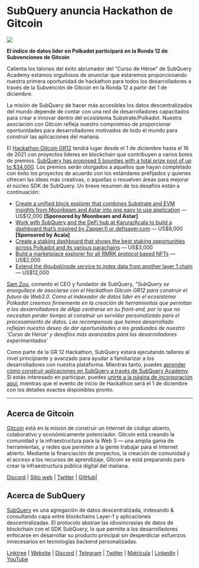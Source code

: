 # SubQuery anuncia Hackathon de Gitcoin

![](https://miro.medium.com/max/1400/1*deQMrJlp2aJ5YVAGoFhO-Q.png)

**El índice de datos líder en Polkadot participará en la Ronda 12 de Subvenciones de Gitcoin**

Calienta los talones del éxito abrumador del “Curso de Héroe” de SubQuery Academy estamos orgullosos de anunciar que estaremos proporcionando nuestra primera oportunidad de hackathon para todos los desarrolladores a través de la Subvención de Gitcoin en la Ronda 12 a partir del 1 de diciembre.

La misión de SubQuery de hacer más accesibles los datos descentralizados del mundo depende de contar con una red de desarrolladores capacitados para crear e innovar dentro del ecosistema Substrate/Polkadot. Nuestra asociación con Gitcoin refleja nuestro compromiso de proporcionar oportunidades para desarrolladores motivados de todo el mundo para construir las aplicaciones del mañana.

El  [Hackathon Gitcoin GR12](https://gitcoin.co/hackathon/gr12/onboard)  tendrá lugar desde el 1 de diciembre hasta el 16 de 2021 con proyectos líderes en blockchain que contribuyen a varios botes de premios.  [SubQuery has proposed 5 bounties with a total prize pool of up to $34,000](https://gitcoin.co/hackathon/gr12/?org=subquery). Los premios serán otorgados a aquellos que hayan completado con éxito los proyectos de acuerdo con los estándares prefijados y quienes ofrecen las ideas más creativas, o aquellas o resuelven áreas para mejorar el núcleo SDK de SubQuery. Un breve resumen de los desafíos están a continuación:

-   [Create a unified block explorer that combines Substrate and EVM insights from Moonbeam and Astar into one easy to use application](https://gitcoin.co/issue/subquery/grants/1)  — US$12,000  **[Sponsored by Moonbeam and Astar]**
-   [Work with SubQuery and the DeFi hub at Karura/Acala to build a dashboard that’s inspired by Zapper.fi or defisaver.com](https://gitcoin.co/issue/subquery/grants/2)  — US$8,000 **[Sponsored by Acala]**
-   [Create a staking dashboard that shows the best staking opportunities across Polkadot and its various parachains](https://gitcoin.co/issue/subquery/grants/3)  — US$3,000
-   [Build a marketplace explorer for all RMRK protocol based NFTs](https://gitcoin.co/issue/subquery/grants/4)  — US$2,000
-   [Extend the @subql/node service to index data from another layer 1 chain](https://gitcoin.co/issue/subquery/grants/5)  — US$12,000

[Sam Zou](https://twitter.com/zoujialiu), comentó el CEO y fundador de SubQuery,  _“SubQuery se enorgullece de asociarse con el Hackathon Gitcoin GR12 para construir el futuro de Web3.0. Como el indexador de datos líder en el ecosistema Polkadot creemos firmemente en la creación de herramientas que permitan a los desarrolladores de dApp centrarse en su front-end, por lo que no necesitan perder tiempo al construir un servidor personalizado para el procesamiento de datos. Las recompensas que hemos desarrollado reflejan nuestro deseo de dar oportunidades a los graduados de nuestro ‘Curso de Héroe’ y desafíos más avanzados para los desarrolladores experimentados’_

Como parte de la GR 12 Hackathon, SubQuery estará ejecutando talleres al nivel principiante y avanzado para ayudar a familiarizar a los desarrolladores con nuestra plataforma. Mientras tanto, puedes  [aprender cómo construir aplicaciones en SubQuery a través de SubQuery Academy](https://subquery.coassemble.com/unlock/dOKZW6O#/). Si estás interesado en participar, puedes [unirte a la página de incorporación aquí](https://gitcoin.co/hackathon/gr12/onboard), mientras que el evento de inicio de Hackathon será el 1 de diciembre con los detalles exactos disponibles pronto.

---

## Acerca de Gitcoin

[Gitcoin](http://www.gitcoin.co/)  está en la misión de construir un Internet de código abierto, colaborativo y económicamente potenciador. Gitcoin está creando la comunidad y la infraestructura para la Web 3 — una amplia gama de herramientas, y redes que permiten a la gente trabajar para el Internet abierto. Mediante la financiación de proyectos, la creación de comunidad y el acceso a los recursos de aprendizaje, Gitcoin se está preparando para crear la infraestructura pública digital del mañana.

[Discord](https://discord.gg/6PZUM3cFpz)  | [Sitio web](http://www.gitcoin.co/)  |  [Twitter](https://twitter.com/gitcoin)  |  [GitHub](https://github.com/gitcoinco/)|

## Acerca de SubQuery

[SubQuery](https://subquery.network/)  es una agregación de datos descentralizada, indexando & consultando capa entre blockchains Layer-1 y aplicaciones descentralizadas. El protocolo abstrae las idiosincrasias de datos de blockchain con el SDK SubQuery, lo que permite a los desarrolladores enfocarse en desarrollar su producto principal sin desperdiciar esfuerzos innecesarios en tecnologías backend personalizadas.

[Linktree](https://linktr.ee/subquerynetwork)  |  [Website](https://subquery.network/)  |  [Discord](https://discord.com/invite/78zg8aBSMG)  |  [Telegram](https://t.me/subquerynetwork)  |  [Twitter](https://twitter.com/subquerynetwork)  |  [Matrícula](https://matrix.to/#/#subquery:matrix.org)  |  [LinkedIn](https://www.linkedin.com/company/subquery)  |  [YouTube](https://www.youtube.com/channel/UCi1a6NUUjegcLHDFLr7CqLw)
